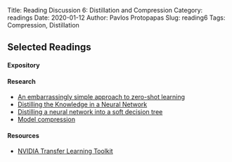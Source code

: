 Title: Reading Discussion 6: Distillation and Compression
Category: readings
Date: 2020-01-12
Author: Pavlos Protopapas
Slug: reading6
Tags: Compression, Distillation 

## Selected Readings
#### Expository

#### Research
- [An embarrassingly simple approach to zero-shot learning](http://proceedings.mlr.press/v37/romera-paredes15.pdf)
- [Distilling the Knowledge in a Neural Network](https://arxiv.org/abs/1503.02531)
- [Distilling a neural network into a soft decision tree](https://arxiv.org/pdf/1711.09784.pdf)
- [Model compression](https://www.cs.cornell.edu/~caruana/compression.kdd06.pdf)

#### Resources
- [NVIDIA Transfer Learning Toolkit](https://developer.nvidia.com/transfer-learning-toolkit)